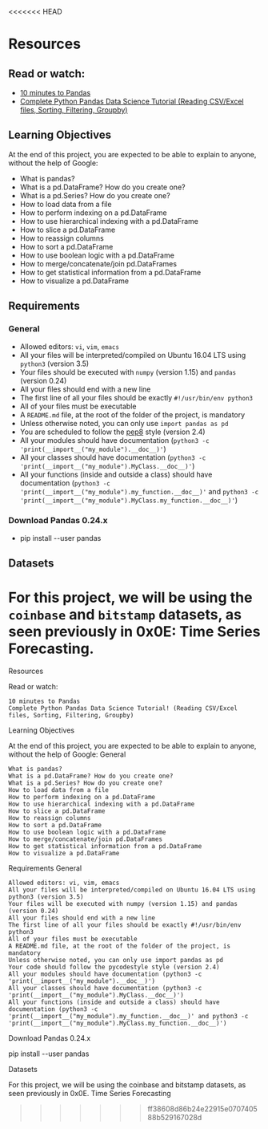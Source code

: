 <<<<<<< HEAD
# Resources

## Read or watch:

- [10 minutes to Pandas](#)
- [Complete Python Pandas Data Science Tutorial (Reading CSV/Excel files, Sorting, Filtering, Groupby)](#)

## Learning Objectives

At the end of this project, you are expected to be able to explain to anyone, without the help of Google:

- What is pandas?
- What is a pd.DataFrame? How do you create one?
- What is a pd.Series? How do you create one?
- How to load data from a file
- How to perform indexing on a pd.DataFrame
- How to use hierarchical indexing with a pd.DataFrame
- How to slice a pd.DataFrame
- How to reassign columns
- How to sort a pd.DataFrame
- How to use boolean logic with a pd.DataFrame
- How to merge/concatenate/join pd.DataFrames
- How to get statistical information from a pd.DataFrame
- How to visualize a pd.DataFrame

## Requirements

### General

- Allowed editors: `vi`, `vim`, `emacs`
- All your files will be interpreted/compiled on Ubuntu 16.04 LTS using `python3` (version 3.5)
- Your files should be executed with `numpy` (version 1.15) and `pandas` (version 0.24)
- All your files should end with a new line
- The first line of all your files should be exactly `#!/usr/bin/env python3`
- All of your files must be executable
- A `README.md` file, at the root of the folder of the project, is mandatory
- Unless otherwise noted, you can only use `import pandas as pd`
- You are scheduled to follow the [pep8](#) style (version 2.4)
- All your modules should have documentation (`python3 -c 'print(__import__("my_module").__doc__)'`)
- All your classes should have documentation (`python3 -c 'print(__import__("my_module").MyClass.__doc__)'`)
- All your functions (inside and outside a class) should have documentation (`python3 -c 'print(__import__("my_module").my_function.__doc__)'` and `python3 -c 'print(__import__("my_module").MyClass.my_function.__doc__)'`)

### Download Pandas 0.24.x

- pip install --user pandas

## Datasets

For this project, we will be using the `coinbase` and `bitstamp` datasets, as seen previously in 0x0E: Time Series Forecasting.
=======
Resources

Read or watch:

    10 minutes to Pandas
    Complete Python Pandas Data Science Tutorial! (Reading CSV/Excel files, Sorting, Filtering, Groupby)

Learning Objectives

At the end of this project, you are expected to be able to explain to anyone, without the help of Google:
General

    What is pandas?
    What is a pd.DataFrame? How do you create one?
    What is a pd.Series? How do you create one?
    How to load data from a file
    How to perform indexing on a pd.DataFrame
    How to use hierarchical indexing with a pd.DataFrame
    How to slice a pd.DataFrame
    How to reassign columns
    How to sort a pd.DataFrame
    How to use boolean logic with a pd.DataFrame
    How to merge/concatenate/join pd.DataFrames
    How to get statistical information from a pd.DataFrame
    How to visualize a pd.DataFrame

Requirements
General

    Allowed editors: vi, vim, emacs
    All your files will be interpreted/compiled on Ubuntu 16.04 LTS using python3 (version 3.5)
    Your files will be executed with numpy (version 1.15) and pandas (version 0.24)
    All your files should end with a new line
    The first line of all your files should be exactly #!/usr/bin/env python3
    All of your files must be executable
    A README.md file, at the root of the folder of the project, is mandatory
    Unless otherwise noted, you can only use import pandas as pd
    Your code should follow the pycodestyle style (version 2.4)
    All your modules should have documentation (python3 -c 'print(__import__("my_module").__doc__)')
    All your classes should have documentation (python3 -c 'print(__import__("my_module").MyClass.__doc__)')
    All your functions (inside and outside a class) should have documentation (python3 -c 'print(__import__("my_module").my_function.__doc__)' and python3 -c 'print(__import__("my_module").MyClass.my_function.__doc__)')

Download Pandas 0.24.x

pip install --user pandas

Datasets

For this project, we will be using the coinbase and bitstamp datasets, as seen previously in 0x0E. Time Series Forecasting
>>>>>>> ff38608d86b24e22915e070740588b529167028d
